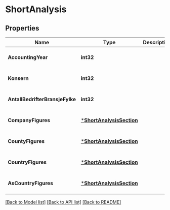 # ShortAnalysis

## Properties
Name | Type | Description | Notes
------------ | ------------- | ------------- | -------------
**AccountingYear** | **int32** |  | [optional] [default to null]
**Konsern** | **int32** |  | [optional] [default to null]
**AntallBedrifterBransjeFylke** | **int32** |  | [optional] [default to null]
**CompanyFigures** | [***ShortAnalysisSection**](ShortAnalysisSection.md) |  | [optional] [default to null]
**CountyFigures** | [***ShortAnalysisSection**](ShortAnalysisSection.md) |  | [optional] [default to null]
**CountryFigures** | [***ShortAnalysisSection**](ShortAnalysisSection.md) |  | [optional] [default to null]
**AsCountryFigures** | [***ShortAnalysisSection**](ShortAnalysisSection.md) |  | [optional] [default to null]

[[Back to Model list]](../README.md#documentation-for-models) [[Back to API list]](../README.md#documentation-for-api-endpoints) [[Back to README]](../README.md)


